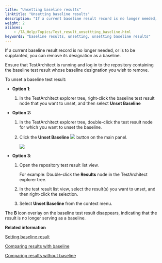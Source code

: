```yaml
--- 
title: "Unsetting baseline results"
linktitle: "Unsetting baseline results"
description: "If a current baseline result record is no longer needed, or is to be supplanted, you can remove its designation as a baseline."
weight: 2
aliases: 
    - /TA_Help/Topics/Test_result_unsettting_baseline.html
keywords: "baseline results, unsetting, unsetting baseline results"
---
```


If a current baseline result record is no longer needed, or is to be supplanted, you can remove its designation as a baseline.

Ensure that TestArchitect is running and log in to the repository containing the baseline test result whose baseline designation you wish to remove.

To unset a baseline test result:

-   **Option 1**:

    1.  In the TestArchitect explorer tree, right-click the baseline test result node that you want to unset, and then select **Unset Baseline**

-   **Option 2:**

    1.  In the TestArchitect explorer tree, double-click the test result node for which you want to unset the baseline.

    2.  Click the **Unset Baseline** ![](/images/TA_Help/Images/baseline_set_btn.png) button on the main panel.

        ![](/images/TA_Help/Images/ug_resultbaseline4.png)

-   **Option 3**:

    1.  Open the repository test result list view.

        For example: Double-click the **Results** node in the TestArchitect explorer tree.

    2.  In the test result list view, select the result\(s\) you want to unset, and then right-click the selection.

    3.  Select **Unset Baseline** from the context menu.


The **B** icon overlay on the baseline test result disappears, indicating that the result is no longer serving as a baseline.




**Related information**  


[Setting baseline result](/TA_Help/Topics/Test_result_settting_baseline.html)

[Comparing results with baseline](/TA_Help/Topics/Test_result_compare_to_baseline_results.html)

[Comparing results without baseline](/TA_Help/Topics/Test_result_compare_results.html)

